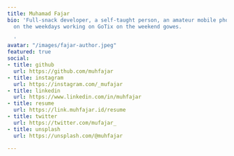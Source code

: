```yaml
---
title: Muhamad Fajar
bio: 'Full-snack developer, a self-taught person, an amateur mobile photographer,
  on the weekdays working on GoTix on the weekend gowes.

  '
avatar: "/images/fajar-author.jpeg"
featured: true
social:
- title: github
  url: https://github.com/muhfajar
- title: instagram
  url: https://instagram.com/_mufajar
- title: linkedin
  url: https://www.linkedin.com/in/muhfajar
- title: resume
  url: https://link.muhfajar.id/resume
- title: twitter
  url: https://twitter.com/mufajar_
- title: unsplash
  url: https://unsplash.com/@muhfajar

---
```

